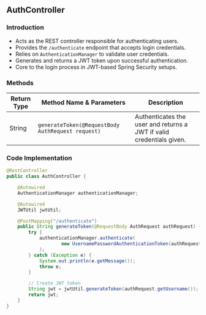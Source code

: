 ## AuthController

### Introduction

* Acts as the REST controller responsible for authenticating users.
* Provides the `/authenticate` endpoint that accepts login credentials.
* Relies on `AuthenticationManager` to validate user credentials.
* Generates and returns a JWT token upon successful authentication.
* Core to the login process in JWT-based Spring Security setups.

### Methods

| Return Type | Method Name & Parameters                          | Description                                                          |
| ----------- | ------------------------------------------------- | -------------------------------------------------------------------- |
| String      | `generateToken(@RequestBody AuthRequest request)` | Authenticates the user and returns a JWT if valid credentials given. |

### Code Implementation

```java
@RestController
public class AuthController {

    @Autowired
    AuthenticationManager authenticationManager;

    @Autowired
    JWTUtil jwtUtil;

    @PostMapping("/authenticate")
    public String generateToken(@RequestBody AuthRequest authRequest) {
        try {
            authenticationManager.authenticate(
                    new UsernamePasswordAuthenticationToken(authRequest.getUsername(), authRequest.getPassword())
            );
        } catch (Exception e) {
            System.out.println(e.getMessage());
            throw e;
        }

        // Create JWT token
        String jwt = jwtUtil.generateToken(authRequest.getUsername());
        return jwt;
    }
}
```
